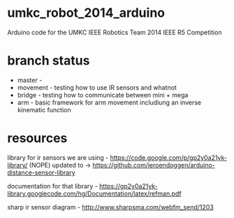 umkc_robot_2014_arduino
=======================

Arduino code for the UMKC IEEE Robotics Team 2014 IEEE R5 Competition

branch status
=======
* master - 
* movement - testing how to use IR sensors and whatnot
* bridge - testing how to communicate between mini + mega
* arm - basic framework for arm movement includiung an inverse kinematic function


resources
======
library for ir sensors we are using - https://code.google.com/p/gp2y0a21yk-library/ (NOPE) 
updated to -> https://github.com/jeroendoggen/arduino-distance-sensor-library

documentation for that library - https://gp2y0a21yk-library.googlecode.com/hg/Documentation/latex/refman.pdf

sharp ir sensor diagram - http://www.sharpsma.com/webfm_send/1203
